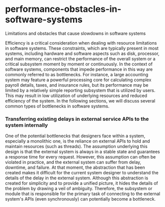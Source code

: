 # performance-obstacles-in-software-systems
Limitations and obstacles that cause slowdowns in software systems

<p> Efficiency is a critical consideration when dealing with resource limitations in software systems. These constraints, which are typically present in most systems, including hardware and software aspects such as disk, processor, and main memory, can restrict the performance of the overall system or a critical subsystem moment by moment or continuously. In the context of software systems, components that impede performance in this way are commonly referred to as bottlenecks.
For instance, a large accounting system may feature a powerful processing core for calculating complex payroll details, taxes, and insurance rules, but its performance may be limited by a relatively simple reporting subsystem that is utilized by users. This may result in low utilization of underlying resources and reduced efficiency of the system. In the following sections, we will discuss several common types of bottlenecks in software systems. </p>

<h3> Transferring existing delays in external service APIs to the system internally </h3>
<p> 
One of the potential bottlenecks that designers face within a system, especially a monolithic one, is the reliance on external APIs to hold and maintain resources (such as threads). The assumption underlying this design is that the external system is always in a stable state and guarantees a response time for every request. However, this assumption can often be violated in practice, and the external system can suffer from delay, downtime, and failure. At that moment, the abstraction that has been created makes it difficult for the current system designer to understand the details of the delay in the external system. Although this abstraction is created for simplicity and to provide a unified picture, it hides the details of the problem by drawing a veil of ambiguity. Therefore, the subsystem or module that is responsible for the primary task of connecting to the external system's APIs (even synchronously) can potentially become a bottleneck.
</p>
